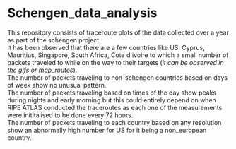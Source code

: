 # Schengen_data_analysis

This repository consists of traceroute plots of the data collected over a year as part of the schengen project. <br/>
It has been observed that there are a few countries like US, Cyprus, Mauritius, Singapore, South Africa, Cote d'ivoire to which a small number of packets traveled to while on the way to their targets (*it can be observed in the gifs or map_routes*).<br/>
The number of packets traveling to non-schengen countries based on days of week show no unusual pattern.<br/>
The number of packets traveling based on times of the day show peaks during nights and early morning but this could entirely depend on when RIPE ATLAS conducted the traceroutes as each one of the measurements were inititalised to be done every 72 hours.<br/>
The number of packets traveling to each country based on any resolution show an abnormally high number for US for it being a non_european country.<br/>
